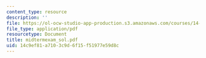 ```yaml
---
content_type: resource
description: ''
file: https://ol-ocw-studio-app-production.s3.amazonaws.com/courses/14-462-advanced-macroeconomics-ii-spring-2004/14c9ef81a7103c9d6f15f51977e59d8c_midtermexam_sol.pdf
file_type: application/pdf
resourcetype: Document
title: midtermexam_sol.pdf
uid: 14c9ef81-a710-3c9d-6f15-f51977e59d8c
---
```

